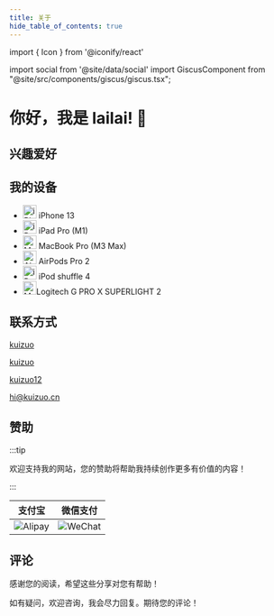 ```yaml
---
title: 关于
hide_table_of_contents: true
---
```


import { Icon } from '@iconify/react'

import social from '@site/data/social'
import GiscusComponent from "@site/src/components/giscus/giscus.tsx";

<div style={{maxWidth: '65ch', margin: "auto"}}>

# 你好，我是 lailai! 👋

## 兴趣爱好

## 我的设备

- <img src="/img/icon/iPhone.svg" width="24" height="24" alt="iPhone" /> iPhone 13
- <img src="/img/icon/iPad.svg" width="24" height="24" alt="iPad" /> iPad Pro (M1)
- <img src="/img/icon/MacBook.svg" width="24" height="24" alt="MacBook" /> MacBook Pro (M3 Max)
- <img src="/img/icon/AirPods.svg" width="24" height="24" alt="AirPods" /> AirPods Pro 2
- <img src="/img/icon/iPod.svg" width="24" height="24" alt="iPod" /> iPod shuffle 4
- <img src="/img/icon/Mouse.svg" width="24" height="24" alt="Mouse" />Logitech G PRO X SUPERLIGHT 2 

## 联系方式

<p style={{ display: 'flex', 'align-items': 'center', gap: '0.5rem' }}>
  <Icon icon="ri:github-line" width="20" heigth="20" />
  <a href={social.github.href} target="_blank">kuizuo</a>
</p>

<p style={{ display: 'flex', 'align-items': 'center', gap: '0.5rem' }}>
  <Icon icon="ri:twitter-x-line" width="20" heigth="20" />
  <a href={social.x.href} target="_blank">kuizuo</a>
</p>

<p style={{ display: 'flex', 'align-items': 'center', gap: '0.5rem' }}>
  <Icon icon="ri:wechat-2-line" width="20" heigth="20" />
  <a href={social.wx.href} target="_blank">kuizuo12</a>
</p>

<p style={{ display: 'flex', 'align-items': 'center', gap: '0.5rem' }}>
  <Icon icon="ri:mail-open-line" width="20" heigth="20" />
  <a href={social.email.href} target="_blank">hi@kuizuo.cn</a>
</p>

## 赞助

:::tip

欢迎支持我的网站，您的赞助将帮助我持续创作更多有价值的内容！

:::

|               支付宝               |              微信支付              |
| :--------------------------------: | :--------------------------------: |
| ![Alipay](/img/QR-code/Alipay.svg) | ![WeChat](/img/QR-code/WeChat.svg) |

## 评论

感谢您的阅读，希望这些分享对您有帮助！

如有疑问，欢迎咨询，我会尽力回复。期待您的评论！

<GiscusComponent />

</div>

